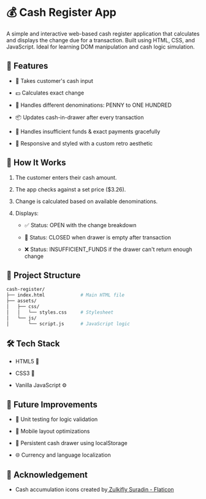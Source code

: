 # 💰 Cash Register App

A simple and interactive web-based cash register application that calculates and displays the change due for a transaction. Built using HTML, CSS, and JavaScript. Ideal for learning DOM manipulation and cash logic simulation.

## 🚀 Features

- 🧾 Takes customer's cash input

- 💵 Calculates exact change

- 🔁 Handles different denominations: PENNY to ONE HUNDRED

- 📦 Updates cash-in-drawer after every transaction

- 🚫 Handles insufficient funds & exact payments gracefully

- 🎨 Responsive and styled with a custom retro aesthetic

## 🧠 How It Works

1. The customer enters their cash amount.

2. The app checks against a set price ($3.26).

3. Change is calculated based on available denominations.

4. Displays:

   - ✅ Status: OPEN with the change breakdown

   - 🧾 Status: CLOSED when drawer is empty after transaction

   - ❌ Status: INSUFFICIENT_FUNDS if the drawer can't return enough change

## 📁 Project Structure

```sh
cash-register/
├── index.html             # Main HTML file
├── assets/
│   ├── css/
│   │   └── styles.css     # Stylesheet
│   └── js/
│       └── script.js      # JavaScript logic
```

## 🛠 Tech Stack

- HTML5 🧱

- CSS3 🎨

- Vanilla JavaScript ⚙️

## 🔄 Future Improvements

- 🧪 Unit testing for logic validation

- 📱 Mobile layout optimizations

- 💾 Persistent cash drawer using localStorage

- 🌐 Currency and language localization

## 🌟 Acknowledgement

- Cash accumulation icons created by<a href="https://www.flaticon.com/free-icons/cash-accumulation" title="cash accumulation icons"> Zulkifly Suradin - Flaticon</a>
